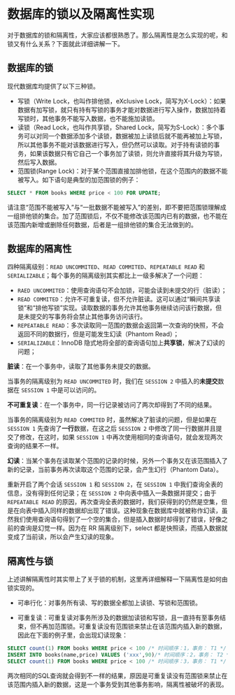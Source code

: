 # 数据库的锁以及隔离性实现

对于数据库的锁和隔离性，大家应该都很熟悉了。那么隔离性是怎么实现的呢，和锁又有什么关系？下面就此详细讲解一下。

## 数据库的锁

现代数据库均提供了以下三种锁。

- 写锁（Write Lock，也叫作排他锁，eXclusive Lock，简写为X-Lock）：如果数据有加写锁，就只有持有写锁的事务才能对数据进行写入操作，数据加持着写锁时，其他事务不能写入数据，也不能施加读锁。
- 读锁（Read Lock，也叫作共享锁，Shared Lock，简写为S-Lock）：多个事务可以对同一个数据添加多个读锁，数据被加上读锁后就不能再被加上写锁，所以其他事务不能对该数据进行写入，但仍然可以读取。对于持有读锁的事务，如果该数据只有它自己一个事务加了读锁，则允许直接将其升级为写锁，然后写入数据。
- 范围锁(Range Lock)：对于某个范围直接加排他锁，在这个范围内的数据不能被写入。如下语句是典型的加范围锁的例子：

```sql
SELECT * FROM books WHERE price < 100 FOR UPDATE;
```

请注意“范围不能被写入”与“一批数据不能被写入”的差别，即不要把范围锁理解成一组排他锁的集合。加了范围锁后，不仅不能修改该范围内已有的数据，也不能在该范围内新增或删除任何数据，后者是一组排他锁的集合无法做到的。



## 数据库的隔离性

四种隔离级别：`READ UNCOMMITED`、`READ COMMITED`、`REPEATABLE READ` 和 `SERIALIZABLE`；每个事务的隔离级别其实都比上一级多解决了一个问题：

- `RAED UNCOMMITED`：使用查询语句不会加锁，可能会读到未提交的行（脏读）；
- `READ COMMITED`：允许不可重复读，但不允许脏读。这可以通过“瞬间共享读锁”和“排他写锁”实现。读取数据的事务允许其他事务继续访问该行数据，但是未提交的写事务将会禁止其他事务访问该行。
- `REPEATABLE READ`：多次读取同一范围的数据会返回第一次查询的快照，不会返回不同的数据行，但是可能发生幻读（Phantom Read）；
- `SERIALIZABLE`：InnoDB 隐式地将全部的查询语句加上**共享锁**，解决了幻读的问题；



**脏读**：在一个事务中，读取了其他事务未提交的数据。

当事务的隔离级别为 `READ UNCOMMITED` 时，我们在 `SESSION 2` 中插入的**未提交**数据在 `SESSION 1` 中是可以访问的。

**不可重复读**：在一个事务中，同一行记录被访问了两次却得到了不同的结果。

当事务的隔离级别为 `READ COMMITED` 时，虽然解决了脏读的问题，但是如果在 `SESSION 1` 先查询了**一行**数据，在这之后 `SESSION 2` 中修改了同一行数据并且提交了修改，在这时，如果 `SESSION 1` 中再次使用相同的查询语句，就会发现两次查询的结果不一样。

**幻读**：当某个事务在读取某个范围的记录的时候，另外一个事务又在该范围插入了新的记录，当前事务再次读取这个范围的记录，会产生幻行（Phantom Data）。

重新开启了两个会话 `SESSION 1` 和 `SESSION 2`，在 `SESSION 1` 中我们查询全表的信息，没有得到任何记录；在 `SESSION 2` 中向表中插入一条数据并提交；由于 `REPEATABLE READ` 的原因，再次查询全表的数据时，我们获得到的仍然是空集，但是在向表中插入同样的数据却出现了错误。这种现象在数据库中就被称作幻读，虽然我们使用查询语句得到了一个空的集合，但是插入数据时却得到了错误，好像之前的查询是幻觉一样。因为在 RR 隔离级别下，select 都是快照读，而插入数据就变成了当前读，所以会产生幻读的现象。



## 隔离性与锁

上述讲解隔离性时其实带上了关于锁的机制，这里再详细解释一下隔离性是如何由锁实现的。

- 可串行化：对事务所有读、写的数据全都加上读锁、写锁和范围锁。

- 可重复读：可重复读对事务所涉及的数据加读锁和写锁，且一直持有至事务结束，但不再加范围锁。可重复读没有范围锁来禁止在该范围内插入新的数据，因此在下面的例子里，会出现幻读现象：

```sql
SELECT count(1) FROM books WHERE price < 100 /* 时间顺序：1，事务： T1 */
INSERT INTO books(name,price) VALUES ('xxx',90)/* 时间顺序：2，事务： T2 */
SELECT count(1) FROM books WHERE price < 100 /* 时间顺序：3，事务： T1 */
```

两次相同的SQL查询就会得到不一样的结果，原因是可重复读没有范围锁来禁止在该范围内插入新的数据，这是一个事务受到其他事务影响，隔离性被破坏的表现。